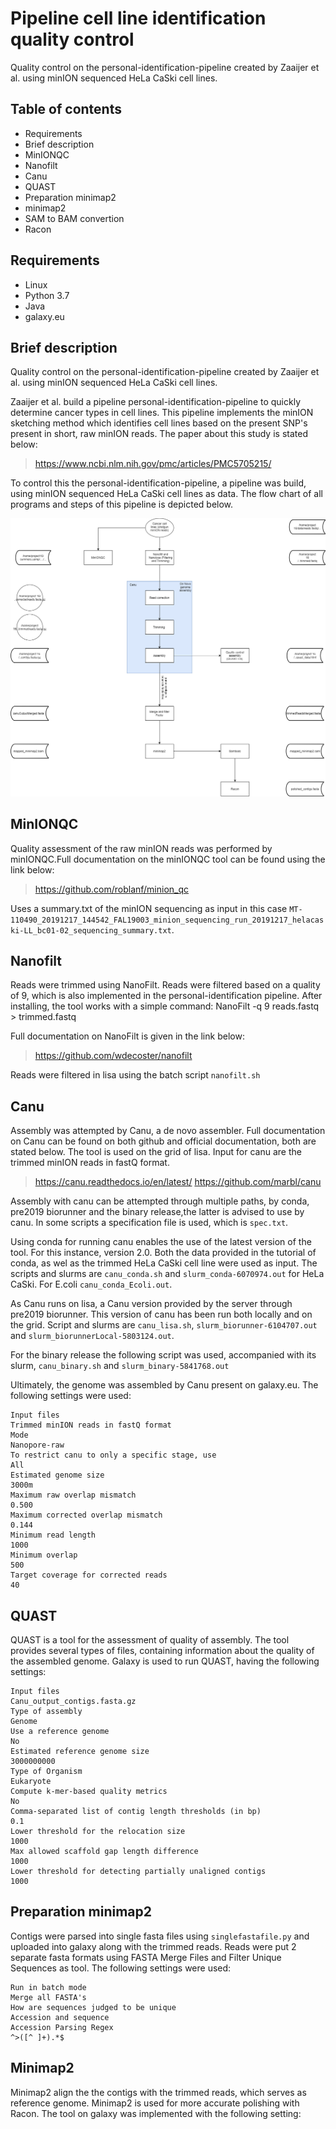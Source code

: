 # Pipeline cell line identification quality control
Quality control on the personal-identification-pipeline created by Zaaijer et al. using minION sequenced HeLa CaSki cell lines.
## Table of contents
- Requirements
- Brief description
- MinIONQC
- Nanofilt
- Canu 
- QUAST
- Preparation minimap2
- minimap2
- SAM to BAM convertion
- Racon

## Requirements
* Linux 
* Python 3.7 
* Java
* galaxy.eu

## Brief description
Quality control on the personal-identification-pipeline created by Zaaijer et al. using minION sequenced HeLa CaSki cell lines.

Zaaijer et al. build a pipeline personal-identification-pipeline to quickly determine cancer types in cell lines. This pipeline implements the minION sketching method which identifies cell lines based on the present SNP's present in short, raw minION reads. The paper about this study is stated below:

> https://www.ncbi.nlm.nih.gov/pmc/articles/PMC5705215/

To control this the personal-identification-pipeline, a pipeline was build, using minION sequenced HeLa CaSki cell lines as data.
The flow chart of all programs and steps of this pipeline is depicted below.

![](flowchart_end_report.png)

## MinIONQC
Quality assessment of the raw minION reads was performed by minIONQC.Full documentation on the minIONQC tool can be found using the link below:
> https://github.com/roblanf/minion_qc

Uses a summary.txt of the minION sequencing as input in this case `MT-110490_20191217_144542_FAL19003_minion_sequencing_run_20191217_helacaski-LL_bc01-02_sequencing_summary.txt`.

## Nanofilt
Reads were trimmed using NanoFilt. Reads were filtered based on a quality of 9, which is also implemented in the personal-identification pipeline. After installing, the tool works with a simple command: NanoFilt -q 9 reads.fastq > trimmed.fastq  

Full documentation on NanoFilt is given in the link below:
> https://github.com/wdecoster/nanofilt

Reads were filtered in lisa using the batch script `nanofilt.sh`

## Canu
Assembly was attempted by Canu, a de novo assembler. Full documentation on Canu can be found on both github and official documentation, both are stated below. The tool is used on the grid of lisa. Input for canu are the trimmed minION reads in fastQ format.

> https://canu.readthedocs.io/en/latest/
> https://github.com/marbl/canu

Assembly with canu can be attempted through multiple paths, by conda, pre2019 biorunner and the binary release,the latter is advised to use by canu. In some scripts a specification file is used, which is `spec.txt`.

Using conda for running canu enables the use of the latest version of the tool. For this instance, version 2.0. Both the data provided in the tutorial of conda, as wel as the trimmed HeLa CaSki cell line were used as input. The scripts and slurms are `canu_conda.sh` and `slurm_conda-6070974.out` for HeLa CaSki. For E.coli `canu_conda_Ecoli.out`.

As Canu runs on lisa, a Canu version provided by the server through pre2019 biorunner. This version of canu has been run both locally and on the grid. Script and slurms are `canu_lisa.sh`, `slurm_biorunner-6104707.out` and  `slurm_biorunnerLocal-5803124.out`.

For the binary release the following script was used, accompanied with its slurm, `canu_binary.sh` and  `slurm_binary-5841768.out`

Ultimately, the genome was assembled by Canu present on galaxy.eu. The following settings were used:
```
Input files                                                                    Trimmed minION reads in fastQ format
Mode                                                                           Nanopore-raw
To restrict canu to only a specific stage, use                                 All
Estimated genome size                                                          3000m
Maximum raw overlap mismatch                                                   0.500
Maximum corrected overlap mismatch                                             0.144
Minimum read length                                                            1000
Minimum overlap                                                                500
Target coverage for corrected reads                                            40
```
## QUAST
QUAST is a tool for the assessment of quality of assembly. The tool provides several types of files, containing information about the quality of the assembled genome. Galaxy is used to run QUAST, having the following settings:
```
Input files                                                                    Canu_output_contigs.fasta.gz
Type of assembly                                                               Genome
Use a reference genome                                                         No
Estimated reference genome size                                                3000000000
Type of Organism                                                               Eukaryote
Compute k-mer-based quality metrics                                            No
Comma-separated list of contig length thresholds (in bp)                       0.1
Lower threshold for the relocation size                                       1000
Max allowed scaffold gap length difference                                    1000
Lower threshold for detecting partially unaligned contigs                     1000
```
## Preparation minimap2
Contigs were parsed into single fasta files using `singlefastafile.py` and uploaded into galaxy along with the trimmed reads. Reads were put 2 separate fasta formats using FASTA Merge Files and Filter Unique Sequences as tool. The following settings were used:
```
Run in batch mode                                                             Merge all FASTA's
How are sequences judged to be unique                                         Accession and sequence
Accession Parsing Regex                                                       ^>([^ ]+).*$
```
## Minimap2
Minimap2 align the the contigs with the trimmed reads, which serves as reference genome. Minimap2 is used for more accurate polishing with Racon. The tool on galaxy was implemented with the following setting:
```







